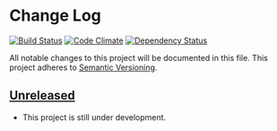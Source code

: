 # Change Log

[![Build Status](https://img.shields.io/travis/IvyApp/ivy-notifier/master.svg)](https://travis-ci.org/IvyApp/ivy-notifier)
[![Code Climate](https://img.shields.io/codeclimate/github/IvyApp/ivy-notifier.svg)](https://codeclimate.com/github/IvyApp/ivy-notifier)
[![Dependency Status](https://img.shields.io/gemnasium/IvyApp/ivy-notifier.svg)](https://gemnasium.com/IvyApp/ivy-notifier)

All notable changes to this project will be documented in this file.
This project adheres to [Semantic Versioning](http://semver.org/).

## [Unreleased][unreleased]

- This project is still under development.

[unreleased]: https://github.com/IvyApp/ivy-notifier/tree/master
